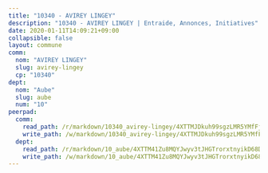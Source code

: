 ```yaml
---
title: "10340 - AVIREY LINGEY"
description: "10340 - AVIREY LINGEY | Entraide, Annonces, Initiatives"
date: 2020-01-11T14:09:21+09:00
collapsible: false
layout: commune
comm:
  nom: "AVIREY LINGEY"
  slug: avirey-lingey
  cp: "10340"
dept:
  nom: "Aube"
  slug: aube
  num: "10"
peerpad:
  comm:
    read_path: /r/markdown/10340_avirey-lingey/4XTTMJDkuh99sgzLMR5YMfFjjXrnhGyFkuLJBbpJ4w8VejfyD
    write_path: /w/markdown/10340_avirey-lingey/4XTTMJDkuh99sgzLMR5YMfFjjXrnhGyFkuLJBbpJ4w8VejfyD-K3TgUoanxmu6Y1We3ADdwMHC4raWV3Wqexq3jgGyLS3yVHAwKVJvmXXHqYZTgv39seqHVpuUfUFRRRd7tzn63PRjdZ3QX2A4kUivYtsSqLopiH5h9YkZNqLof95wQMMsXdd6F3Nj
  dept:
    read_path: /r/markdown/10_aube/4XTTM41Zu8MQYJwyv3tJHGTrorxtnyikD68DsVemyiZk3ThMz
    write_path: /w/markdown/10_aube/4XTTM41Zu8MQYJwyv3tJHGTrorxtnyikD68DsVemyiZk3ThMz-K3TgTmGUJaeXhcyrKr3gXoqmq82GkfYoTwSCbr39jXo2qoiz4eMZ1zWf94tEK8PkgCEQwZ6j878iec7q7nyW22BbTVtKr2C3mJwkjMoqhPxRA9brvyfx2cZBiMVgJntTtrf7GrDW
---
```


